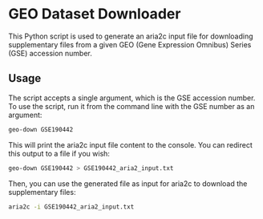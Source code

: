 # GEO Dataset Downloader

This Python script is used to generate an aria2c input file for downloading supplementary files from a given GEO (Gene Expression Omnibus) Series (GSE) accession number.

## Usage

The script accepts a single argument, which is the GSE accession number. To use the script, run it from the command line with the GSE number as an argument:

```bash
geo-down GSE190442
```

This will print the aria2c input file content to the console. You can redirect this output to a file if you wish:

```bash
geo-down GSE190442 > GSE190442_aria2_input.txt
```

Then, you can use the generated file as input for aria2c to download the supplementary files:

```bash
aria2c -i GSE190442_aria2_input.txt
```
